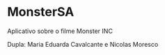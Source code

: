 # MonsterSA
 Aplicativo sobre o filme Monster INC
 
 Dupla: Maria Eduarda Cavalcante e Nicolas Moresco

